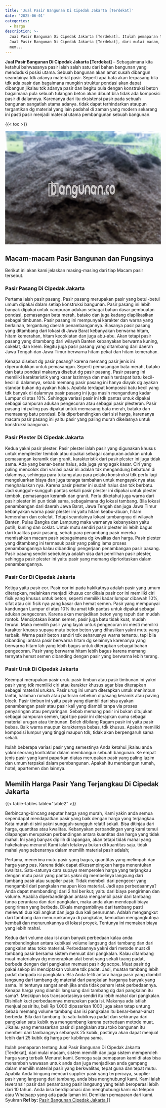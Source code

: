 ```yaml
---
title: 'Jual Pasir Bangunan Di Cipedak Jakarta [Terdekat]'
date: '2025-06-01'
categories:
  - harga
description: >-
  Jual Pasir Bangunan Di Cipedak Jakarta [Terdekat]. Itulah pemaparan tentang
  Jual Pasir Bangunan Di Cipedak Jakarta [Terdekat], dari mulai macam, sistem
  mem...
---
```


**Jual Pasir Bangunan Di Cipedak Jakarta \[Terdekat\]** – Sebagaimana kita ketahui bahwasanya pasir ialah salah satu dari bahan bangunan yang menduduki posisi utama. Sebuah bangunan akan amat susah dibangun seandainya tdk adanya material pasir. Seperti apa bata akan terpasang bila tdk ada pasir dan bagaimana mungkin struktur pondasi akan dapat dibangun jikalau tdk adanya pasir dan begitu pula dengan konstruksi beton bagaimana pula sebuah tulangan beton akan dibuat bila tidak ada komposisi pasir di dalamnya. Karenanya dari itu eksistensi pasir pada sebuah bangunan sangatlah utama adanya. tidak dapat terhindarkan ataupun tergantikan dg material yang lain padahal di zaman yang modern sekarang ini pasti pasir menjadi material utama pembangunan sebuah bangunan.

{{< toc >}}

![Jual Pasir Bangunan Di Cipedak Jakarta [Terdekat]](/images/jual-pasir-bangunan-38.png)

## Macam-macam Pasir Bangunan dan Fungsinya

Berikut ini akan kami jelaskan masing-masing dari tiap Macam pasir tersebut.

### Pasir Pasang Di Cipedak Jakarta

Pertama ialah pasir pasang. Pasir pasang merupakan pasir yang betul-betul umum dipakai dalam setiap konstruksi bangunan. Pasir pasang ini lebih banyak dipakai untuk campuran adukan sebagai bahan dasar pembuatan pondasi, pemasangan bata merah, batako dan juga kadang diaplikasikan sebagai timbunan. Pasir pasang ini mempunyai karakter dan warna yang berlainan, tergantung daerah penambangannya. Biasanya pasir pasang yang ditambang dari lokasi di Jawa Barat kebanyakan berwarna hitam, hitam kemerahan, hitam kecoklatan dan juga abu-abu. Akan tetapi pasir pasang yang ditambang dari wilayah Banten kebanyakan berwarna kuning, cokelat, dan krem. Begitu juga pasir pasang yang ditambang dari daerah Jawa Tengah dan Jawa Timur berwarna hitam pekat dan hitam kemerahan.

Kenapa disebut dg pasir pasang? karena memang pasir jenis ini diperuntukkan untuk pemasangan. Seperti pemasangan bata merah, batako dan batu pondasi makanya disebut dg pasir pasang. Pasir pasang ini memiliki karakteristik yang kasar lazimnya dan masih terdapat batu kecil-kecil di dalamnya, sebab memang pasir pasang ini hanya diayak dg ayakan standar bukan dg ayakan halus. Apabila terdapat komposisi batu kecil yang tdk banyak di dalamnya pasir pasang ini juga masih mengandung kadar Lumpur di atas 10%. Sehingga variasi pasir ini tdk pantas untuk dipakai sebagai campuran adukan pengecoran atau sebagai pasir plesteran. Pasir pasang ini paling pas dipakai untuk memasang bata merah, batako dan memasang batu pondasi. Bila diperbandingkan dari sisi harga, karenanya macam pasir pasang ini yaitu pasir yang paling murah dikelasnya untuk konstruksi bangunan.

### Pasir Plester Di Cipedak Jakarta

Kedua yakni pasir plester. Pasir plester ialah pasir yang digunakan khusus untuk memplester tembok atau dipakai sebagai campuran adukan untuk pemasangan keramik dan granit. karakteristik dari pasir plester ini juga tidak sama. Ada yang benar-benar halus, ada juga yang agak kasar. Ciri yang paling mencolok dari variasi pasir ini adalah tdk mengandung bebatuan di dalamnya, sehingga para tukang atau para pelaku konstruksi tdk perlu lagi mengeluarkan biaya dan juga tenaga tambahan untuk mengayak nya atau menghaluskan nya. Karena pasir plester ini sudah halus dan tdk berbatu. Jadi sungguh-sungguh pantas sekali pasir plester ini dipakai untuk plester tembok, pemasangan keramik dan granit. Perlu diketahui juga warna dari pasir plester ini pun tidak sama, sebagaimana dg lokasi tambang. Bila lokasi penambangan dari daerah Jawa Barat, Jawa Tengah dan juga Jawa Timur kebanyakan warna pasir plester ini yaitu hitam keabu-abuan, hitam kemerahan dan cokelat. Tetapi seandainya lokasi tambangnya di wilayah Banten, Pulau Bangka dan Lampung maka warnanya kebanyakan yaitu putih, kuning dan coklat. Untuk mutu sendiri pasir plester ini lebih bagus dari kualitas pasir pasang, sebab para penambang pasir mereka memisahkan macam pasir sebagaimana dg kwalitas dan harga. Pasir plester yang ditambang ini termasuk pasir yang paling lama proses penambangannya kalau dibandingi pengerjaan penambangan pasir pasang. Pasir pasang sendiri sebetulnya adalah sisa dari pemilihan pasir plester, sehingga pasir plester ini yaitu pasir yang memang diprioritaskan dalam penambangannya.

### Pasir Cor Di Cipedak Jakarta

Ketiga yaitu pasir cor. Pasir cor ini pada hakikatnya adalah pasir yang umum diterapkan, melainkan menjadi khusus cor dikala pasir cor ini memiliki ciri fisik yang khusus untuk beton; seperti memiliki kadar lumpur dibawah 10%, sifat atau ciri fisik nya yang kasar dan hemat semen. Pasir yang mempunyai kandungan Lumpur di atas 10% itu amat tdk pantas untuk dipakai sebagai adukan pengecoran. Karena akan menjadikan beton yang rapuh dan mudah rontok. Menciptakan ikatan semen, pasir juga batu tidak kuat, mudah terurai. Maka memilih pasir yang layak untuk pengecoran ini mesti memiliki karakter khusus supaya mutu beton beton yang dihasilkan yakni mutu yang terbaik. Warna pasir beton sendiri tdk seharusnya warna tertentu, tapi bila dibandingi antara pasir berwarna hitam dg selainnya karenanya yang berwarna hitam lah yang lebih bagus untuk diterapkan sebagai bahan pengecoran. Pasir yang berwarna hitam lebih bagus karena memang ternyata hemat semen dibanding dengan pasir yang berwarna lebih terang.

### Pasir Uruk Di Cipedak Jakarta

Keempat merupakan pasir uruk. pasir timbun atau pasir timbunan ini yakni pasir yang tdk memiliki ciri atau karakter khusus agar bisa diterapkan sebagai material urukan. Pasir urug ini umum diterapkan untuk menimbun lantai, halaman rumah atau parkiran sebelum dipasang keramik atau paving block. Pasir timbun ini yaitu pasir yang diambil dari sisa ayakan penambangan pasir atau pasir kali yang diambil tanpa via proses penyaringan atau penyaringan. Sebab memang pasir ini bukan ditujukan sebagai campuran semen, tapi tipe pasir ini diterapkan cuma sebagai material urugan atau timbunan. Boleh dibilang Ragam pasir ini yaitu pasir bebas. Baik warna maupun karakternya bebas, tdk khusus. Apakah memiliki komposisi lumpur yang tinggi maupun tdk, tidak akan berpengaruh sama sekali.

Itulah beberapa variasi pasir yang semestinya Anda ketahui jikalau anda yakni seorang kontraktor dalam membangun sebuah bangunan. Ke empat jenis pasir yang kami paparkan diatas merupakan pasir yang paling lazim dan umum terpakai dalam pembangunan. Apakah itu membangun rumah, hotel, apartemen dan lainnya.

## Memilih Harga Pasir Yang Terjangkau Di Cipedak Jakarta

{{< table-tables table="table2" >}}

Berbincang-bincang seputar harga yang murah, Kami yakin anda semua sependapat mendapatkan pasir yang baik dengan harga yang terjangkau. Kata murah di sini yakni sungguh-sungguh relatif sekali. Bisa ditinjau dari harga, quantitas atau kwalitas. Kebanyakan perbandingan yang kami temui dilapangan merupakan perbandingan antara kuantitas dan harga yang tidak mahal. Ini yang banyak dipilih di lapangan, akan tetapi tidak mahal yang hakekatnya menurut Kami ialah letaknya bukan di kuantitas saja. tidak mahal yang sebenarnya dalam memilih material pasir adalah;

Pertama, menerima mutu pasir yang bagus, quantitas yang melimpah dan harga yang pas. Karena tidak dapat dikesampingkan harga menentukan kwalitas. Satu-satunya cara supaya memperoleh harga yang terjangkau dengan mutu pasir yang pantas yakni dg membelinya langsung dari tambang pasir atau supplier pasir. Tidak membeli dari pengecer yang mengambil dari pangkalan maupun kios material. Jadi apa perbedaannya? Anda dapat membandingi dari 2 hal berikut; yaitu dari biaya pengiriman dan volume. Apabila diperbandingkan antara mengambil pasir dari tambang tanpa perantara dan dari pangkalan, maka anda akan mendapati biaya pengiriman yang berbeda. Dikala mengambilnya dari tambang pasti melewati dua kali angkut dan juga dua kali penurunan. Adalah mengangkut dari tambang dan menurunkannya di pangkalan, kemudian mengangkutnya kembali dan menurunkannya di lokasi proyek. Tentunya ini memakan biaya yang lebih mahal.

Kedua dari volume atau isi akan banyak perbedaan kalau anda membandingkan antara kubikasi volume langsung dari tambang dan dari pangkalan atau toko material. Perbedaannya yakni dari metode muat di tambang pasir bersama sistem memuat dari pangkalan. Kalau ditambang muat materialnya dg menerapkan alat berat yang sekali tuang padat, berbeda dengan dari pangkalan memuat pasir dg scope. Muat pasir dg pakai sekop ini menciptakan volume tdk padat. Jadi, muatan tambang lebih padat daripada isi pangkalan. Bila Anda teliti antara harga pasir yang diambil langsung dari tambang dg material dari pangkalan harganya banyak yang sama. Ini tentunya sangat aneh jika anda tidak paham letak perbedaannya. Kenapa harga yang diambil langsung dari tambang dg dari pangkalan itu sama?. Meskipun kos transportasinya sendiri itu lebih mahal dari pangkalan. Disinilah kuci perbedaannya merupakan pada isi. Makanya ada istilah menjual pasir itu, beli Rp 1.000 dipasarkan 1000 juga akan tetap untung. Sebab memang volume tambang dan isi pangkalan itu benar-benar-amat berbeda. Bila dari tambang itu satu kubiknya padat dan sekiranya dari pangkalan satu kubik nya mengembang karena perbedaan metode muat. Jikalau yang memasarkan pasir di pangkalan atau toko bangunan itu membeli dari tambangnya sebanyak 25 kubik, pastinya akan dapat menjual lebih dari 25 kubik dg harga per kubiknya sama.

Itulah pemaparan tentang Jual Pasir Bangunan Di Cipedak Jakarta \[Terdekat\], dari mulai macam, sistem memilih dan juga sistem memperoleh harga yang terbaik Menurut kami. Semoga saja pemaparan kami di atas bisa menambah wawasan untuk anda dan juga menjadikan anda gampang dalam memilih material pasir yang berkwalitas, tepat guna dan tepat mutu. Apabila Anda bingung mencari supplier pasir yang terpercaya, supplier pasir yang langsung dari tambang, anda bisa menghubungi kami. Kami ialah leveransir pasir dari penambang pasir langsung yang telah beroperasi lebih dari 10 tahun. Anda bisa berdiplomasi dan menghubungi kami via telepon atau Whatsapp yang ada pada laman ini. Demikian pemaparan dari kami. Syukran
**Ref by:** [Pasir Bangunan Cipedak Jakarta []](https://id.wikipedia.org/wiki/Pasir)
